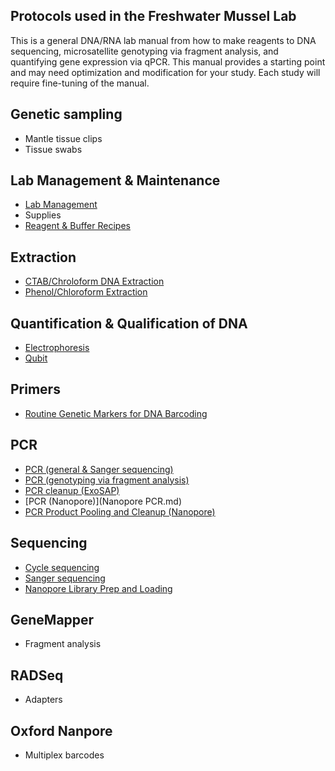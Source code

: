 ## Protocols used  in the Freshwater Mussel Lab

This is a general DNA/RNA lab manual from how to make reagents to DNA sequencing, microsatellite genotyping via fragment analysis, and quantifying gene expression via qPCR. This manual provides a starting point and may need optimization and modification for your study. Each study will require fine-tuning of the manual.

## Genetic sampling
- Mantle tissue clips
- Tissue swabs

## Lab Management & Maintenance
- [Lab Management](general_lab_preparation.md)
- Supplies
- [Reagent & Buffer Recipes](reagent_and_buffers.md)

## Extraction
- [CTAB/Chroloform DNA Extraction](CTAB_extraction.md)
- [Phenol/Chloroform Extraction](Phenol-chloroform_extraction.md)

## Quantification & Qualification of DNA 
- [Electrophoresis](gel_electrophoresis.md)
- [Qubit](Qubit.md)

## Primers
- [Routine Genetic Markers for DNA Barcoding](Primers_for_Sanger_seq.md)

## PCR
- [PCR (general & Sanger sequencing)](PCR.md)
- [PCR (genotyping via fragment analysis)](PCR_for_Genotyping.md)
- [PCR cleanup (ExoSAP)](PCR_exosap.md)
- [PCR (Nanopore)](Nanopore PCR.md)
- [PCR Product Pooling and Cleanup (Nanopore)](Nanopore_Product_Pooling.md)

## Sequencing 
- [Cycle sequencing](Cycle_sequencing.md)
- [Sanger sequencing](Sanger_Sequencing.md)
- [Nanopore Library Prep and Loading](Nanopore.md)

## GeneMapper
- Fragment analysis

## RADSeq

- Adapters

## Oxford Nanpore

- Multiplex barcodes
